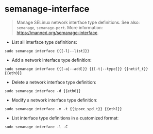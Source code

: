 # semanage-interface

> Manage SELinux network interface type definitions.
> See also: `semanage`, `semanage-port`.
> More information: <https://manned.org/semanage-interface>.

- List all interface type definitions:

`sudo semanage interface {{[-l|--list]}}`

- Add a network interface type definition:

`sudo semanage interface {{[-a|--add]}} {{[-t|--type]}} {{netif_t}} {{eth0}}`

- Delete a network interface type definition:

`sudo semanage interface -d {{eth0}}`

- Modify a network interface type definition:

`sudo semanage interface -m -t {{ipsec_spd_t}} {{eth1}}`

- List interface type definitions in a customized format:

`sudo semanage interface -l -C`
